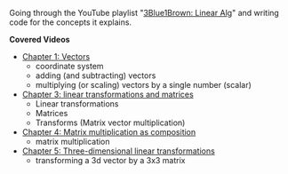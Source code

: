 Going through the YouTube playlist "[3Blue1Brown: Linear Alg](https://www.youtube.com/watch?v=kjBOesZCoqc&list=PL0-GT3co4r2y2YErbmuJw2L5tW4Ew2O5B&index=1)" and writing code for the concepts it explains.

**Covered Videos**

- [Chapter 1: Vectors](https://www.youtube.com/watch?v=fNk_zzaMoSs&list=PL0-GT3co4r2y2YErbmuJw2L5tW4Ew2O5B&index=2)
  - coordinate system
  - adding (and subtracting) vectors
  - multiplying (or scaling) vectors by a single number (scalar)
- [Chapter 3: linear transformations and matrices](https://www.youtube.com/watch?v=kYB8IZa5AuE&list=PL0-GT3co4r2y2YErbmuJw2L5tW4Ew2O5B&index=4)
  - Linear transformations
  - Matrices
  - Transforms (Matrix vector multiplication)
- [Chapter 4: Matrix multiplication as composition](https://www.youtube.com/watch?v=XkY2DOUCWMU&list=PL0-GT3co4r2y2YErbmuJw2L5tW4Ew2O5B&index=5)
  - matrix multiplication
- [Chapter 5: Three-dimensional linear transformations](https://www.youtube.com/watch?v=rHLEWRxRGiM&list=PL0-GT3co4r2y2YErbmuJw2L5tW4Ew2O5B&index=6)
  - transforming a 3d vector by a 3x3 matrix

